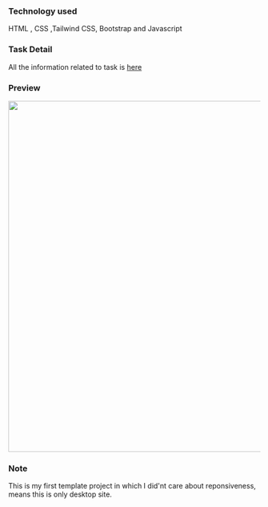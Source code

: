 
### Technology used
HTML , CSS ,Tailwind CSS, Bootstrap and Javascript
  
### Task Detail
All the information related to task is [here](https://docs.google.com/spreadsheets/d/1YO4RAMfjMTDeaez2m5rsFuZcgr0eFLsr-4Fzi18-58c)


### Preview <br>
<img src=https://github.com/getlost01/temp/blob/main/GIF-220624_193929.gif border width="700"/>

### Note
This is my first template project in which I did'nt care about reponsiveness, means this is only desktop site.

